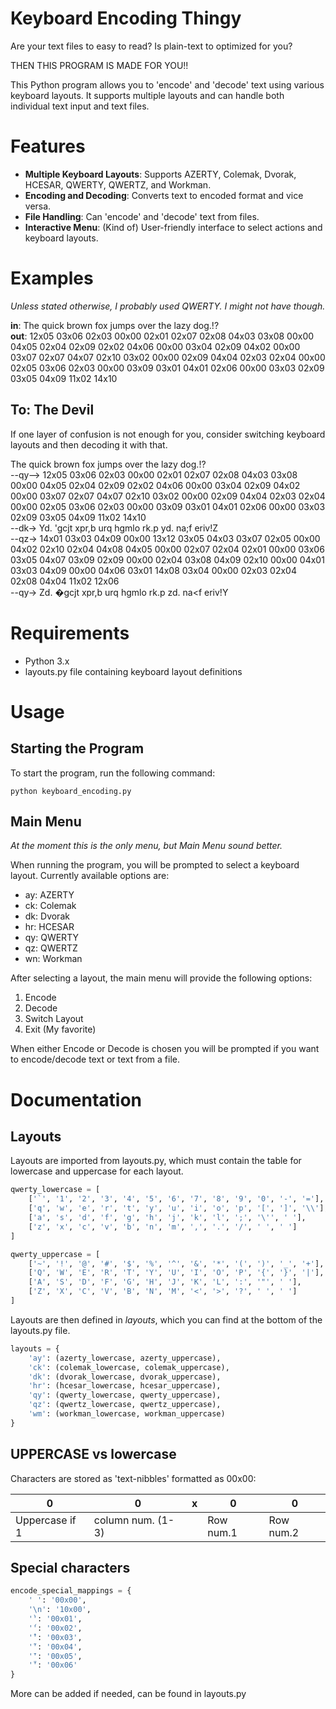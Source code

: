 # Keyboard Encoding Thingy

Are your text files to easy to read? Is plain-text to optimized for you?

THEN THIS PROGRAM IS MADE FOR YOU!!

This Python program allows you to 'encode' and 'decode' text using various keyboard layouts. It supports multiple layouts and can handle both individual text input and text files.

# Features

* **Multiple Keyboard Layouts**: Supports AZERTY, Colemak, Dvorak, HCESAR, QWERTY, QWERTZ, and Workman.
* **Encoding and Decoding**: Converts text to encoded format and vice versa.
* **File Handling**: Can 'encode' and 'decode' text from files.
* **Interactive Menu**: (Kind of) User-friendly interface to select actions and keyboard layouts.

# Examples

_Unless stated otherwise, I probably used QWERTY. I might not have though._

**in**: The quick brown fox jumps over the lazy dog.!?  
**out**: 12x05 03x06 02x03 00x00 02x01 02x07 02x08 04x03 03x08 00x00 04x05 02x04 02x09 02x02 04x06 00x00 03x04 02x09 04x02 00x00 03x07 02x07 04x07 02x10 03x02 00x00 02x09 04x04 02x03 02x04 00x00 02x05 03x06 02x03 00x00 03x09 03x01 04x01 02x06 00x00 03x03 02x09 03x05 04x09 11x02 14x10

## To: The Devil

If one layer of confusion is not enough for you, consider switching keyboard layouts and then decoding it with that.

The quick brown fox jumps over the lazy dog.!?  
--qy--> 12x05 03x06 02x03 00x00 02x01 02x07 02x08 04x03 03x08 00x00 04x05 02x04 02x09 02x02 04x06 00x00 03x04 02x09 04x02 00x00 03x07 02x07 04x07 02x10 03x02 00x00 02x09 04x04 02x03 02x04 00x00 02x05 03x06 02x03 00x00 03x09 03x01 04x01 02x06 00x00 03x03 02x09 03x05 04x09 11x02 14x10  
--dk-> Yd. 'gcjt xpr,b urq hgmlo rk.p yd. na;f eriv!Z  
--qz-> 14x01 03x03 04x09 00x00 13x12 03x05 04x03 03x07 02x05 00x00 04x02 02x10 02x04 04x08 04x05 00x00 02x07 02x04 02x01 00x00 03x06 03x05 04x07 03x09 02x09 00x00 02x04 03x08 04x09 02x10 00x00 04x01 03x03 04x09 00x00 04x06 03x01 14x08 03x04 00x00 02x03 02x04 02x08 04x04 11x02 12x06  
--qy-> Zd. �gcjt xpr,b urq hgmlo rk.p zd. na<f eriv!Y

# Requirements

* Python 3.x
* layouts.py file containing keyboard layout definitions

# Usage

## Starting the Program

To start the program, run the following command:

```
python keyboard_encoding.py
```

## Main Menu

_At the moment this is the only menu, but Main Menu sound better._

When running the program, you will be prompted to select a keyboard layout. Currently available options are:

* ay: AZERTY
* ck: Colemak
* dk: Dvorak
* hr: HCESAR
* qy: QWERTY
* qz: QWERTZ
* wn: Workman

After selecting a layout, the main menu will provide the following options:

1. Encode
2. Decode
3. Switch Layout
4. Exit (My favorite)

When either Encode or Decode is chosen you will be prompted if you want to encode/decode text or text from a file.

# Documentation

## Layouts

Layouts are imported from layouts.py, which must contain the table for lowercase and uppercase for each layout.

``` py
qwerty_lowercase = [
    ['`', '1', '2', '3', '4', '5', '6', '7', '8', '9', '0', '-', '='],
    ['q', 'w', 'e', 'r', 't', 'y', 'u', 'i', 'o', 'p', '[', ']', '\\'],
    ['a', 's', 'd', 'f', 'g', 'h', 'j', 'k', 'l', ';', '\'', ' '],
    ['z', 'x', 'c', 'v', 'b', 'n', 'm', ',', '.', '/', ' ', ' ']
]

qwerty_uppercase = [
    ['~', '!', '@', '#', '$', '%', '^', '&', '*', '(', ')', '_', '+'],
    ['Q', 'W', 'E', 'R', 'T', 'Y', 'U', 'I', 'O', 'P', '{', '}', '|'],
    ['A', 'S', 'D', 'F', 'G', 'H', 'J', 'K', 'L', ':', '"', ' '],
    ['Z', 'X', 'C', 'V', 'B', 'N', 'M', '<', '>', '?', ' ', ' ']
]
```

Layouts are then defined in _layouts_, which you can find at the bottom of the layouts.py file.

``` py
layouts = {
    'ay': (azerty_lowercase, azerty_uppercase),
    'ck': (colemak_lowercase, colemak_uppercase),
    'dk': (dvorak_lowercase, dvorak_uppercase),
    'hr': (hcesar_lowercase, hcesar_uppercase),
    'qy': (qwerty_lowercase, qwerty_uppercase),
    'qz': (qwertz_lowercase, qwertz_uppercase),
    'wm': (workman_lowercase, workman_uppercase)
}
```

## UPPERCASE vs lowercase

Characters are stored as 'text-nibbles' formatted as 00x00:

|0  |0  |x  |0  |  0|
|---|---|---|---|---|
|Uppercase if 1|column num. (1-3)||Row num.1|Row num.2|

## Special characters

``` py
encode_special_mappings = {
    ' ': '00x00',
    '\n': '10x00',
    '̀': '00x01',
    '́': '00x02',
    '̂': '00x03',
    '̃': '00x04',
    '̄': '00x05',
    '̎': '00x06'
}
```

More can be added if needed, can be found in layouts.py
